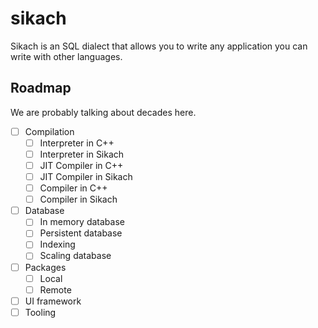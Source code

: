 # sikach

Sikach is an SQL dialect that allows you to write any application you can write with other languages. 

## Roadmap 

We are probably talking about decades here.

 - [ ] Compilation
   - [ ] Interpreter in C++
   - [ ] Interpreter in Sikach
   - [ ] JIT Compiler in C++
   - [ ] JIT Compiler in Sikach
   - [ ] Compiler in C++
   - [ ] Compiler in Sikach
 - [ ] Database
   - [ ] In memory database
   - [ ] Persistent database
   - [ ] Indexing
   - [ ] Scaling database
 - [ ] Packages
   - [ ] Local
   - [ ] Remote
 - [ ] UI framework
 - [ ] Tooling
